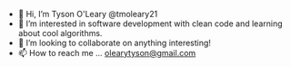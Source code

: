 - 👋 Hi, I’m Tyson O'Leary @tmoleary21
- 👀 I’m interested in software development with clean code and learning about cool algorithms.
- 💞️ I’m looking to collaborate on anything interesting!
- 📫 How to reach me ... olearytyson@gmail.com
                          

<!---
tmoleary21/tmoleary21 is a ✨ special ✨ repository because its `README.md` (this file) appears on your GitHub profile.
You can click the Preview link to take a look at your changes.
--->
